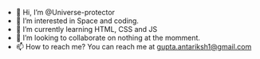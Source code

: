 - 👋 Hi, I’m @Universe-protector
- 👀 I’m interested in Space and coding.
- 🌱 I’m currently learning HTML, CSS and JS
- 💞️ I’m looking to collaborate on nothing at the momment.
- 📫 How to reach me? You can reach me at gupta.antariksh1@gmail.com

<!---
Universe-protector/Universe-protector is a ✨ special ✨ repository because its `README.md` (this file) appears on your GitHub profile.
You can click the Preview link to take a look at your changes.
--->
